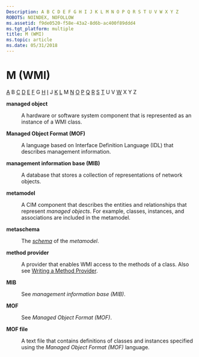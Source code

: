 ```yaml
---
Description: A B C D E F G H I J K L M N O P Q R S T U V W X Y Z
ROBOTS: NOINDEX, NOFOLLOW
ms.assetid: f9de0520-f58e-43a2-8d6b-ac400f89ddd4
ms.tgt_platform: multiple
title: M (WMI)
ms.topic: article
ms.date: 05/31/2018
---
```


# M (WMI)

[A](gloss-a.md) B [C](gloss-c.md) [D](gloss-d.md) [E](gloss-e.md) [F](gloss-f.md) G [H](gloss-h.md) [I](gloss-i.md) J [K](gloss-k.md) [L](gloss-l.md) M [N](gloss-n.md) [O](gloss-o.md) [P](gloss-p.md) [Q](gloss-q.md) [R](gloss-r.md) [S](gloss-s.md) [T](gloss-t.md) U V [W](gloss-w.md) X Y Z

<dl> <dt>

<span id="wmi.gloss_managed_object"></span><span id="WMI.GLOSS_MANAGED_OBJECT"></span>**managed object**
</dt> <dd>

A hardware or software system component that is represented as an instance of a WMI class.

</dd> <dt>

<span id="wmi.gloss_managed_object_format"></span><span id="WMI.GLOSS_MANAGED_OBJECT_FORMAT"></span>**Managed Object Format (MOF)**
</dt> <dd>

A language based on Interface Definition Language (IDL) that describes management information.

</dd> <dt>

<span id="wmi.gloss_management_information_base"></span><span id="WMI.GLOSS_MANAGEMENT_INFORMATION_BASE"></span>**management information base (MIB)**
</dt> <dd>

A database that stores a collection of representations of network objects.

</dd> <dt>

<span id="wmi.gloss_metamodel"></span><span id="WMI.GLOSS_METAMODEL"></span>**metamodel**
</dt> <dd>

A CIM component that describes the entities and relationships that represent *managed objects*. For example, classes, instances, and associations are included in the metamodel.

</dd> <dt>

<span id="wmi.gloss_metaschema"></span><span id="WMI.GLOSS_METASCHEMA"></span>**metaschema**
</dt> <dd>

The [*schema*](gloss-s.md) of the *metamodel*.

</dd> <dt>

<span id="wmi.gloss_method_provider"></span><span id="WMI.GLOSS_METHOD_PROVIDER"></span>**method provider**
</dt> <dd>

A provider that enables WMI access to the methods of a class. Also see [Writing a Method Provider](writing-a-method-provider.md).

</dd> <dt>

<span id="wmi.gloss_mib"></span><span id="WMI.GLOSS_MIB"></span>**MIB**
</dt> <dd>

See *management information base (MIB)*.

</dd> <dt>

<span id="wmi.gloss_mof"></span><span id="WMI.GLOSS_MOF"></span>**MOF**
</dt> <dd>

See *Managed Object Format (MOF)*.

</dd> <dt>

<span id="wmi.gloss_mof_file"></span><span id="WMI.GLOSS_MOF_FILE"></span>**MOF file**
</dt> <dd>

A text file that contains definitions of classes and instances specified using the *Managed Object Format (MOF)* language.

</dd> </dl>

 

 



